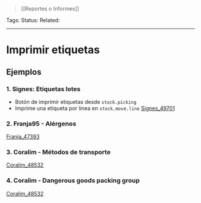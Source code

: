 > [[Reportes o Informes]]

Tags: 
Status: 
Related: 

___

# Imprimir etiquetas

## Ejemplos 

### 1. Signes: Etiquetas lotes
- Botón de imprimir etiquetas desde `stock.picking` 
- Imprime una etiqueta por linea en `stock.move.line`
[Signes_49701](https://github.com/puntsistemes/bona-gent_odoo/pull/44/commits/8378d1e09d1d3c4e87bd098ae3f39e6e1860696e#diff-8b857d45237d44ffe08a8959e63446c96c803486e5256a39dd6be3b994280403)

### 2. Franja95 - Alérgenos
[Franja_47393](https://github.com/puntsistemes/franja15_odoo/pull/24/commits/7adbda9d47b2c3aa6b08943c49ae0e0da6b83a6a#diff-2697fb2e19b03477c3526f1be67c52df113a7f07da6f69c89207bbcaf9db7c4e)

### 3. Coralim - Métodos de transporte
[Coralim_48532](https://github.com/puntsistemes/coralim_odoo/pull/40/commits/92be2de68c909020681a81c3dbf989fab7c0e40f#diff-22c9f5d4c8f4aec79903a1ab223c4a663e1a523a15025aa792c984d02aa30febR1-R19)

### 4. Coralim - Dangerous goods packing group
[Coralim_48532](https://github.com/puntsistemes/coralim_odoo/pull/40/commits/92be2de68c909020681a81c3dbf989fab7c0e40f#diff-22c9f5d4c8f4aec79903a1ab223c4a663e1a523a15025aa792c984d02aa30febR1-R19)
